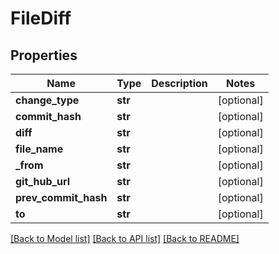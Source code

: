 # FileDiff

## Properties
Name | Type | Description | Notes
------------ | ------------- | ------------- | -------------
**change_type** | **str** |  | [optional] 
**commit_hash** | **str** |  | [optional] 
**diff** | **str** |  | [optional] 
**file_name** | **str** |  | [optional] 
**_from** | **str** |  | [optional] 
**git_hub_url** | **str** |  | [optional] 
**prev_commit_hash** | **str** |  | [optional] 
**to** | **str** |  | [optional] 

[[Back to Model list]](../README.md#documentation-for-models) [[Back to API list]](../README.md#documentation-for-api-endpoints) [[Back to README]](../README.md)


